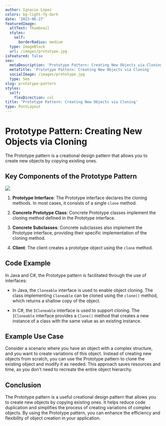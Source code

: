 ```yaml
---
author: Ignacio Lopez
colors: bg-light-fg-dark
date: '2023-06-27'
featuredImage:
  altText: Thumbnail
  styles:
    self:
      borderRadius: medium
  type: ImageBlock
  url: /images/prototype.jpg
isFeatured: false
seo:
  metaDescription: 'Prototype Pattern: Creating New Objects via Cloning.'
  metaTitle: 'Prototype Pattern: Creating New Objects via Cloning'
  socialImage: /images/prototype.jpg
  type: Seo
slug: prototype-pattern
styles:
  self:
    flexDirection: col
title: 'Prototype Pattern: Creating New Objects via Cloning'
type: PostLayout
---
```


# Prototype Pattern: Creating New Objects via Cloning

The Prototype pattern is a creational design pattern that allows you to create new objects by copying existing ones.

## Key Components of the Prototype Pattern
![](./images/prototype-structure.jpg)
1.  **Prototype Interface**: The Prototype interface declares the cloning methods. In most cases, it consists of a single `clone` method.
    
2.  **Concrete Prototype Class**: Concrete Prototype classes implement the cloning method defined in the Prototype interface.
    
3.  **Concrete Subclasses**: Concrete subclasses also implement the Prototype interface, providing their specific implementation of the cloning method.
    
4.  **Client**: The client creates a prototype object using the `clone` method.
    

## Code Example

In Java and C#, the Prototype pattern is facilitated through the use of interfaces:

-   In Java, the `Cloneable` interface is used to enable object cloning. The class implementing `Cloneable` can be cloned using the `clone()` method, which returns a shallow copy of the object.
    
-   In C#, the `ICloneable` interface is used to support cloning. The `ICloneable` interface provides a `Clone()` method that creates a new instance of a class with the same value as an existing instance.
    

## Example Use Case

Consider a scenario where you have an object with a complex structure, and you want to create variations of this object. Instead of creating new objects from scratch, you can use the Prototype pattern to clone the existing object and modify it as needed. This approach saves resources and time, as you don't need to recreate the entire object hierarchy.

## Conclusion

The Prototype pattern is a useful creational design pattern that allows you to create new objects by copying existing ones. It helps reduce code duplication and simplifies the process of creating variations of complex objects. By using the Prototype pattern, you can enhance the efficiency and flexibility of object creation in your application.